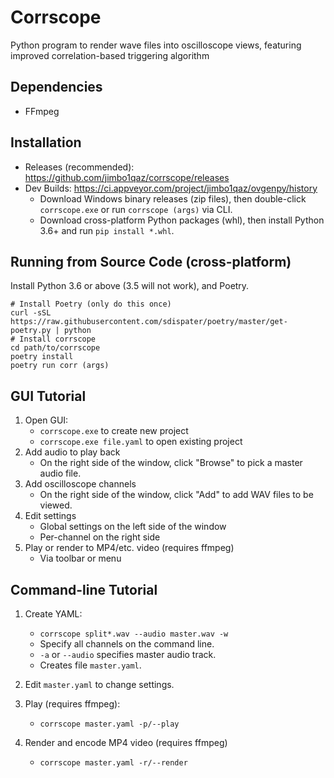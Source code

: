 # Corrscope
Python program to render wave files into oscilloscope views, featuring improved correlation-based triggering algorithm

<!-- screenshot here -->

## Dependencies

- FFmpeg

## Installation

- Releases (recommended): https://github.com/jimbo1qaz/corrscope/releases
- Dev Builds: https://ci.appveyor.com/project/jimbo1qaz/ovgenpy/history
    - Download Windows binary releases (zip files), then double-click `corrscope.exe` or run `corrscope (args)` via CLI.
    - Download cross-platform Python packages (whl), then install Python 3.6+ and run `pip install *.whl`.

## Running from Source Code (cross-platform)

Install Python 3.6 or above (3.5 will not work), and Poetry.

```shell
# Install Poetry (only do this once)
curl -sSL https://raw.githubusercontent.com/sdispater/poetry/master/get-poetry.py | python
# Install corrscope
cd path/to/corrscope
poetry install
poetry run corr (args)
```

<!--
### Conda (possibly installs pyqt5 twice and breaks env)

```shell
conda create -n ovgenpy python=3.6 pip numpy scipy matplotlib pyqt=5
pip install -e .
python -m corrscope (args)
```
-->

## GUI Tutorial

1. Open GUI:
    - `corrscope.exe` to create new project
    - `corrscope.exe file.yaml` to open existing project
1. Add audio to play back
    - On the right side of the window, click "Browse" to pick a master audio file.
1. Add oscilloscope channels
    - On the right side of the window, click "Add" to add WAV files to be viewed.
1. Edit settings
    - Global settings on the left side of the window
    - Per-channel on the right side
1. Play or render to MP4/etc. video (requires ffmpeg)
    - Via toolbar or menu
    

## Command-line Tutorial

1. Create YAML:
    - `corrscope split*.wav --audio master.wav -w`
    - Specify all channels on the command line.
    - `-a` or `--audio` specifies master audio track.
    - Creates file `master.yaml`.

1. Edit `master.yaml` to change settings.

1. Play (requires ffmpeg):
    - `corrscope master.yaml -p/--play`

1. Render and encode MP4 video (requires ffmpeg)
    - `corrscope master.yaml -r/--render`
